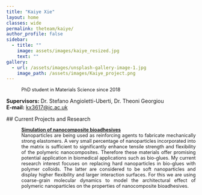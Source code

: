 ```yaml
---
title: "Kaiye Xie"
layout: home
classes: wide
permalink: theteam/kaiye/
author_profile: false
sidebar:
  - title: ""
    image: assets/images/kaiye_resized.jpg
    text: ""
gallery:
  - url: /assets/images/unsplash-gallery-image-1.jpg
    image_path: /assets/images/Kaiye_project.png
---
```


<p style="margin-left: 40px; font-size:90%"> PhD student in Materials Science since 2018 <br /> 
    
  <strong>Supervisors:</strong> Dr. Stefano Angioletti-Uberti, Dr. Theoni Georgiou <br />
  <strong>E-mail:</strong> kx3617@ic.ac.uk <br /> 
  </p>
## Current Projects and Research
<p style="margin-left: 40px; font-size:90%" align="justify">  <a href="https://fionasander.github.io/softnanolab/research/nanomedicine/"><strong>Simulation of nanocomposite bioadhesives</strong> </a> <br /> Nanoparticles are being used as reinforcing agents to fabricate mechanically strong elastomers. A very small percentage of nanoparticles incorporated into the matrix is sufficient to significantly enhance tensile strength and flexibility of the polymeric nanocomposites. Therefore these materials offer promising potential application in biomedical applications such as bio-glues. My current research interest focuses on replacing hard nanoparticles in bio-glues with polymer colloids. The latter are considered to be soft nanoparticles and display higher flexibility and larger interaction surfaces. For this we are using coarse-grain molecular dynamics to model the architectural effect of polymeric nanoparticles on the properties of nanocomposite bioadhesives.  </p>



